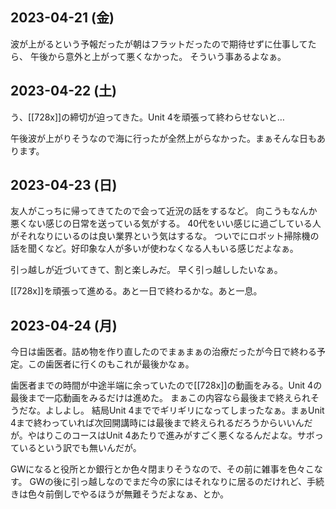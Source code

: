 ## 2023-04-21 (金)

波が上がるという予報だったが朝はフラットだったので期待せずに仕事してたら、
午後から意外と上がって悪くなかった。
そういう事あるよなぁ。

## 2023-04-22 (土)

う、[[728x]]の締切が迫ってきた。Unit 4を頑張って終わらせないと…

午後波が上がりそうなので海に行ったが全然上がらなかった。まぁそんな日もあります。

## 2023-04-23 (日)

友人がこっちに帰ってきてたので会って近況の話をするなど。
向こうもなんか悪くない感じの日常を送っている気がする。
40代をいい感じに過ごしている人がそれなりにいるのは良い業界という気はするな。
ついでにロボット掃除機の話を聞くなど。好印象な人が多いが使わなくなる人もいる感じだよなぁ。

引っ越しが近づいてきて、割と楽しみだ。
早く引っ越ししたいなぁ。

[[728x]]を頑張って進める。あと一日で終わるかな。あと一息。

## 2023-04-24 (月)

今日は歯医者。詰め物を作り直したのでまぁまぁの治療だったが今日で終わる予定。この歯医者に行くのもこれが最後かなぁ。

歯医者までの時間が中途半端に余っていたので[[728x]]の動画をみる。Unit 4の最後まで一応動画をみるだけは進めた。
まぁこの内容なら最後まで終えられそうだな。よしよし。
結局Unit 4まででギリギリになってしまったなぁ。まぁUnit 4まで終わっていれば次回開講時には最後まで終えられるだろうからいいんだが。やはりこのコースはUnit 4あたりで進みがすごく悪くなるんだよな。サボっているという訳でも無いんだが。

GWになると役所とか銀行とか色々閉まりそうなので、その前に雑事を色々こなす。
GWの後に引っ越しなのでまだ今の家にはそれなりに居るのだけれど、手続きは色々前倒しでやるほうが無難そうだよなぁ、とか。
